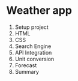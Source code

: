 # Weather app

1. Setup project
2. HTML
3. CSS
4. Search Engine
5. API Integration
6. Unit conversion
7. Forecast
8. Summary
